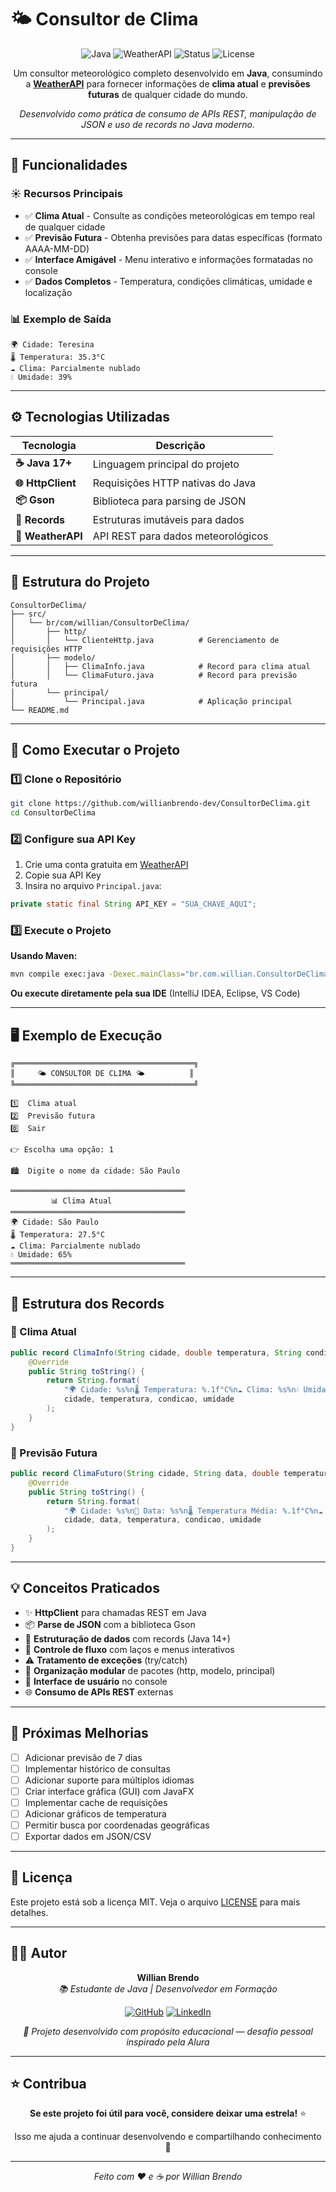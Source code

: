 # 🌤️ Consultor de Clima

<div align="center">

![Java](https://img.shields.io/badge/Java-17+-ED8B00?style=for-the-badge&logo=openjdk&logoColor=white)
![WeatherAPI](https://img.shields.io/badge/WeatherAPI-🌦️-4A90E2?style=for-the-badge)
![Status](https://img.shields.io/badge/Status-Ativo-success?style=for-the-badge)
![License](https://img.shields.io/badge/License-MIT-blue?style=for-the-badge)

Um consultor meteorológico completo desenvolvido em **Java**, consumindo a **[WeatherAPI](https://www.weatherapi.com/)** para fornecer informações de **clima atual** e **previsões futuras** de qualquer cidade do mundo.

*Desenvolvido como prática de consumo de APIs REST, manipulação de JSON e uso de records no Java moderno.*

</div>

---

## 🧭 Funcionalidades

### ☀️ Recursos Principais
- ✅ **Clima Atual** - Consulte as condições meteorológicas em tempo real de qualquer cidade
- ✅ **Previsão Futura** - Obtenha previsões para datas específicas (formato AAAA-MM-DD)
- ✅ **Interface Amigável** - Menu interativo e informações formatadas no console
- ✅ **Dados Completos** - Temperatura, condições climáticas, umidade e localização

### 📊 Exemplo de Saída
```
🌍 Cidade: Teresina
🌡️ Temperatura: 35.3°C
☁️ Clima: Parcialmente nublado
💧 Umidade: 39%
```

---

## ⚙️ Tecnologias Utilizadas

| Tecnologia | Descrição |
|------------|-----------|
| **☕ Java 17+** | Linguagem principal do projeto |
| **🌐 HttpClient** | Requisições HTTP nativas do Java |
| **📦 Gson** | Biblioteca para parsing de JSON |
| **🧱 Records** | Estruturas imutáveis para dados |
| **🔗 WeatherAPI** | API REST para dados meteorológicos |

---

## 🧩 Estrutura do Projeto
```
ConsultorDeClima/
├── src/
│   └── br/com/willian/ConsultorDeClima/
│       ├── http/
│       │   └── ClienteHttp.java          # Gerenciamento de requisições HTTP
│       ├── modelo/
│       │   ├── ClimaInfo.java            # Record para clima atual
│       │   └── ClimaFuturo.java          # Record para previsão futura
│       └── principal/
│           └── Principal.java            # Aplicação principal
└── README.md
```

---

## 🚀 Como Executar o Projeto

### 1️⃣ Clone o Repositório
```bash
git clone https://github.com/willianbrendo-dev/ConsultorDeClima.git
cd ConsultorDeClima
```

### 2️⃣ Configure sua API Key
1. Crie uma conta gratuita em [WeatherAPI](https://www.weatherapi.com/)
2. Copie sua API Key
3. Insira no arquivo `Principal.java`:
```java
private static final String API_KEY = "SUA_CHAVE_AQUI";
```

### 3️⃣ Execute o Projeto

**Usando Maven:**
```bash
mvn compile exec:java -Dexec.mainClass="br.com.willian.ConsultorDeClima.principal.Principal"
```

**Ou execute diretamente pela sua IDE** (IntelliJ IDEA, Eclipse, VS Code)

---

## 🖥️ Exemplo de Execução
```
╔════════════════════════════════════════╗
║     🌤️ CONSULTOR DE CLIMA 🌤️          ║
╚════════════════════════════════════════╝

1️⃣  Clima atual
2️⃣  Previsão futura
0️⃣  Sair

👉 Escolha uma opção: 1

🏙️  Digite o nome da cidade: São Paulo

═══════════════════════════════════════
         📊 Clima Atual
═══════════════════════════════════════
🌍 Cidade: São Paulo
🌡️ Temperatura: 27.5°C
☁️ Clima: Parcialmente nublado
💧 Umidade: 65%
═══════════════════════════════════════
```

---

## 💾 Estrutura dos Records

### 🔹 Clima Atual
```java
public record ClimaInfo(String cidade, double temperatura, String condicao, int umidade) {
    @Override
    public String toString() {
        return String.format(
            "🌍 Cidade: %s%n🌡️ Temperatura: %.1f°C%n☁️ Clima: %s%n💧 Umidade: %d%%",
            cidade, temperatura, condicao, umidade
        );
    }
}
```

### 🔹 Previsão Futura
```java
public record ClimaFuturo(String cidade, String data, double temperatura, String condicao, int umidade) {
    @Override
    public String toString() {
        return String.format(
            "🌍 Cidade: %s%n📅 Data: %s%n🌡️ Temperatura Média: %.1f°C%n☁️ Clima: %s%n💧 Umidade: %d%%",
            cidade, data, temperatura, condicao, umidade
        );
    }
}
```

---

## 💡 Conceitos Praticados

- ✨ **HttpClient** para chamadas REST em Java
- 📦 **Parse de JSON** com a biblioteca Gson
- 🧱 **Estruturação de dados** com records (Java 14+)
- 🔄 **Controle de fluxo** com laços e menus interativos
- ⚠️ **Tratamento de exceções** (try/catch)
- 📂 **Organização modular** de pacotes (http, modelo, principal)
- 🎨 **Interface de usuário** no console
- 🌐 **Consumo de APIs REST** externas

---

## 🎯 Próximas Melhorias

- [ ] Adicionar previsão de 7 dias
- [ ] Implementar histórico de consultas
- [ ] Adicionar suporte para múltiplos idiomas
- [ ] Criar interface gráfica (GUI) com JavaFX
- [ ] Implementar cache de requisições
- [ ] Adicionar gráficos de temperatura
- [ ] Permitir busca por coordenadas geográficas
- [ ] Exportar dados em JSON/CSV

---

## 📄 Licença

Este projeto está sob a licença MIT. Veja o arquivo [LICENSE](LICENSE) para mais detalhes.

---

## 🧑‍💻 Autor

<div align="center">

**Willian Brendo**  
*📚 Estudante de Java | Desenvolvedor em Formação*

[![GitHub](https://img.shields.io/badge/GitHub-100000?style=for-the-badge&logo=github&logoColor=white)](https://github.com/willianbrendo-dev)
[![LinkedIn](https://img.shields.io/badge/LinkedIn-0077B5?style=for-the-badge&logo=linkedin&logoColor=white)](www.linkedin.com/in/willian-brendo-alves-batista)

*💼 Projeto desenvolvido com propósito educacional — desafio pessoal inspirado pela Alura*

</div>

---

## ⭐ Contribua

<div align="center">

**Se este projeto foi útil para você, considere deixar uma estrela!** ⭐

Isso me ajuda a continuar desenvolvendo e compartilhando conhecimento 🚀

---

*Feito com ❤️ e ☕ por Willian Brendo*

</div>
